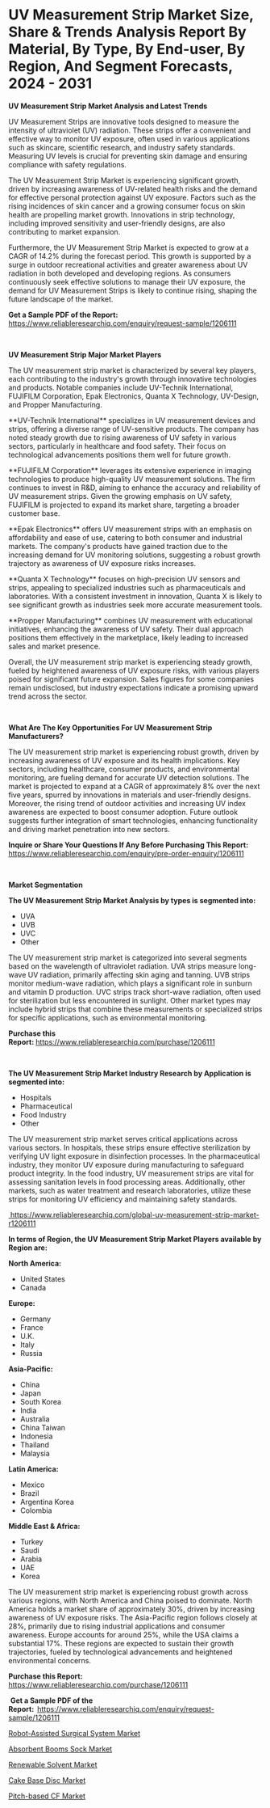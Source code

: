<p><h1>UV Measurement Strip Market Size, Share & Trends Analysis Report By Material, By Type, By End-user, By Region, And Segment Forecasts, 2024 - 2031</h1></p><p><strong>UV Measurement Strip Market Analysis and Latest Trends</strong></p>
<p><p>UV Measurement Strips are innovative tools designed to measure the intensity of ultraviolet (UV) radiation. These strips offer a convenient and effective way to monitor UV exposure, often used in various applications such as skincare, scientific research, and industry safety standards. Measuring UV levels is crucial for preventing skin damage and ensuring compliance with safety regulations.</p><p>The UV Measurement Strip Market is experiencing significant growth, driven by increasing awareness of UV-related health risks and the demand for effective personal protection against UV exposure. Factors such as the rising incidences of skin cancer and a growing consumer focus on skin health are propelling market growth. Innovations in strip technology, including improved sensitivity and user-friendly designs, are also contributing to market expansion.</p><p>Furthermore, the UV Measurement Strip Market is expected to grow at a CAGR of 14.2% during the forecast period. This growth is supported by a surge in outdoor recreational activities and greater awareness about UV radiation in both developed and developing regions. As consumers continuously seek effective solutions to manage their UV exposure, the demand for UV Measurement Strips is likely to continue rising, shaping the future landscape of the market.</p></p>
<p><strong>Get a Sample PDF of the Report:&nbsp;</strong> <a href="https://www.reliableresearchiq.com/enquiry/request-sample/1206111?utm_campaign=1594&utm_medium=2&utm_source=Github&utm_content=ia&utm_term=16102024&utm_id=uv-measurement-strip">https://www.reliableresearchiq.com/enquiry/request-sample/1206111</a></p>
<p>&nbsp;</p>
<p><strong>UV Measurement Strip Major Market Players</strong></p>
<p><p>The UV measurement strip market is characterized by several key players, each contributing to the industry's growth through innovative technologies and products. Notable companies include UV-Technik International, FUJIFILM Corporation, Epak Electronics, Quanta X Technology, UV-Design, and Propper Manufacturing.</p><p>**UV-Technik International** specializes in UV measurement devices and strips, offering a diverse range of UV-sensitive products. The company has noted steady growth due to rising awareness of UV safety in various sectors, particularly in healthcare and food safety. Their focus on technological advancements positions them well for future growth.</p><p>**FUJIFILM Corporation** leverages its extensive experience in imaging technologies to produce high-quality UV measurement solutions. The firm continues to invest in R&D, aiming to enhance the accuracy and reliability of UV measurement strips. Given the growing emphasis on UV safety, FUJIFILM is projected to expand its market share, targeting a broader customer base.</p><p>**Epak Electronics** offers UV measurement strips with an emphasis on affordability and ease of use, catering to both consumer and industrial markets. The company's products have gained traction due to the increasing demand for UV monitoring solutions, suggesting a robust growth trajectory as awareness of UV exposure risks increases.</p><p>**Quanta X Technology** focuses on high-precision UV sensors and strips, appealing to specialized industries such as pharmaceuticals and laboratories. With a consistent investment in innovation, Quanta X is likely to see significant growth as industries seek more accurate measurement tools.</p><p>**Propper Manufacturing** combines UV measurement with educational initiatives, enhancing the awareness of UV safety. Their dual approach positions them effectively in the marketplace, likely leading to increased sales and market presence.</p><p>Overall, the UV measurement strip market is experiencing steady growth, fueled by heightened awareness of UV exposure risks, with various players poised for significant future expansion. Sales figures for some companies remain undisclosed, but industry expectations indicate a promising upward trend across the sector.</p></p>
<p>&nbsp;</p>
<p><strong>What Are The Key Opportunities For UV Measurement Strip Manufacturers?</strong></p>
<p><p>The UV measurement strip market is experiencing robust growth, driven by increasing awareness of UV exposure and its health implications. Key sectors, including healthcare, consumer products, and environmental monitoring, are fueling demand for accurate UV detection solutions. The market is projected to expand at a CAGR of approximately 8% over the next five years, spurred by innovations in materials and user-friendly designs. Moreover, the rising trend of outdoor activities and increasing UV index awareness are expected to boost consumer adoption. Future outlook suggests further integration of smart technologies, enhancing functionality and driving market penetration into new sectors.</p></p>
<p><strong>Inquire or Share Your Questions If Any Before Purchasing This Report:</strong> <a href="https://www.reliableresearchiq.com/enquiry/pre-order-enquiry/1206111?utm_campaign=1594&utm_medium=2&utm_source=Github&utm_content=ia&utm_term=16102024&utm_id=uv-measurement-strip">https://www.reliableresearchiq.com/enquiry/pre-order-enquiry/1206111</a></p>
<p>&nbsp;</p>
<p><strong>Market Segmentation</strong></p>
<p><strong>The UV Measurement Strip Market Analysis by types is segmented into:</strong></p>
<p><ul><li>UVA</li><li>UVB</li><li>UVC</li><li>Other</li></ul></p>
<p><p>The UV measurement strip market is categorized into several segments based on the wavelength of ultraviolet radiation. UVA strips measure long-wave UV radiation, primarily affecting skin aging and tanning. UVB strips monitor medium-wave radiation, which plays a significant role in sunburn and vitamin D production. UVC strips track short-wave radiation, often used for sterilization but less encountered in sunlight. Other market types may include hybrid strips that combine these measurements or specialized strips for specific applications, such as environmental monitoring.</p></p>
<p><strong>Purchase this Report:&nbsp;</strong><a href="https://www.reliableresearchiq.com/purchase/1206111?utm_campaign=1594&utm_medium=2&utm_source=Github&utm_content=ia&utm_term=16102024&utm_id=uv-measurement-strip">https://www.reliableresearchiq.com/purchase/1206111</a></p>
<p>&nbsp;</p>
<p><strong>The UV Measurement Strip Market Industry Research by Application is segmented into:</strong></p>
<p><ul><li>Hospitals</li><li>Pharmaceutical</li><li>Food Industry</li><li>Other</li></ul></p>
<p><p>The UV measurement strip market serves critical applications across various sectors. In hospitals, these strips ensure effective sterilization by verifying UV light exposure in disinfection processes. In the pharmaceutical industry, they monitor UV exposure during manufacturing to safeguard product integrity. In the food industry, UV measurement strips are vital for assessing sanitation levels in food processing areas. Additionally, other markets, such as water treatment and research laboratories, utilize these strips for monitoring UV efficiency and maintaining safety standards.</p></p>
<p><a href="https://www.reliableresearchiq.com/global-uv-measurement-strip-market-r1206111?utm_campaign=1594&utm_medium=2&utm_source=Github&utm_content=ia&utm_term=16102024&utm_id=uv-measurement-strip">&nbsp;https://www.reliableresearchiq.com/global-uv-measurement-strip-market-r1206111</a></p>
<p><strong>In terms of Region, the UV Measurement Strip Market Players available by Region are:</strong></p>
<p>
    <p> <strong> North America: </strong>
        <ul>
            <li>United States</li>
            <li>Canada</li>
        </ul>
        </p> 
    <p> <strong> Europe: </strong>
        <ul>
            <li>Germany</li>
            <li>France</li>
            <li>U.K.</li>
            <li>Italy</li>
            <li>Russia</li>
        </ul>
        </p> 
    <p> <strong> Asia-Pacific: </strong>
        <ul>
            <li>China</li>
            <li>Japan</li>
            <li>South Korea</li>
            <li>India</li>
            <li>Australia</li>
            <li>China Taiwan</li>
            <li>Indonesia</li>
            <li>Thailand</li>
            <li>Malaysia</li>
        </ul>
        </p> 
    <p> <strong> Latin America: </strong>
        <ul>
            <li>Mexico</li>
            <li>Brazil</li>
            <li>Argentina Korea</li>
            <li>Colombia</li>
        </ul>
        </p> 
    <p> <strong> Middle East & Africa: </strong>
        <ul>
            <li>Turkey</li>
            <li>Saudi</li>
            <li>Arabia</li>
            <li>UAE</li>
            <li>Korea</li>
        </ul>
    </p>
    </p>
<p><p>The UV measurement strip market is experiencing robust growth across various regions, with North America and China poised to dominate. North America holds a market share of approximately 30%, driven by increasing awareness of UV exposure risks. The Asia-Pacific region follows closely at 28%, primarily due to rising industrial applications and consumer awareness. Europe accounts for around 25%, while the USA claims a substantial 17%. These regions are expected to sustain their growth trajectories, fueled by technological advancements and heightened environmental concerns.</p></p>
<p><strong>Purchase this Report: </strong><a href="https://www.reliableresearchiq.com/purchase/1206111?utm_campaign=1594&utm_medium=2&utm_source=Github&utm_content=ia&utm_term=16102024&utm_id=uv-measurement-strip">https://www.reliableresearchiq.com/purchase/1206111</a></p>
<p>&nbsp;<strong>Get a Sample PDF of the Report:&nbsp;&nbsp;</strong><a href="https://www.reliableresearchiq.com/enquiry/request-sample/1206111?utm_campaign=1594&utm_medium=2&utm_source=Github&utm_content=ia&utm_term=16102024&utm_id=uv-measurement-strip">https://www.reliableresearchiq.com/enquiry/request-sample/1206111</a></p>
<p><strong></strong></p>
<p><p><a href="https://www.linkedin.com/pulse/robot-assisted-surgical-system-market-investigation-industry-fmooe?trk=public_post_embed_feed-article-content&utm_campaign=1594&utm_medium=2&utm_source=Github&utm_content=ia&utm_term=16102024&utm_id=uv-measurement-strip">Robot-Assisted Surgical System Market</a></p><p><a href="https://www.linkedin.com/pulse/absorbent-booms-sock-market-outlook-share-analysis-growth-dzude?trk=public_post_embed_feed-article-content&utm_campaign=1594&utm_medium=2&utm_source=Github&utm_content=ia&utm_term=16102024&utm_id=uv-measurement-strip">Absorbent Booms Sock Market</a></p><p><a href="https://www.linkedin.com/pulse/evolution-renewable-solvent-market-key-shifts-from-2024-2031-xeofe?trk=public_post_embed_feed-article-content&utm_campaign=1594&utm_medium=2&utm_source=Github&utm_content=ia&utm_term=16102024&utm_id=uv-measurement-strip">Renewable Solvent Market</a></p><p><a href="https://www.linkedin.com/pulse/cake-base-disc-market-size-share-trends-analysis-report-end-8lshf?utm_campaign=1594&utm_medium=2&utm_source=Github&utm_content=ia&utm_term=16102024&utm_id=uv-measurement-strip">Cake Base Disc Market</a></p><p><a href="https://github.com/hgf64gh/Market-Research-Report-List-1/blob/main/pitch-based-cf-market.md?utm_campaign=1594&utm_medium=2&utm_source=Github&utm_content=ia&utm_term=16102024&utm_id=uv-measurement-strip">Pitch-based CF Market</a></p></p>